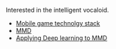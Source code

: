 Interested in the intelligent vocaloid.

* [Mobile game technolgy stack](https://github.com/goopymoon/goopymoon.github.io/blob/master/mobile_game_technology_stack.md)
* [MMD](https://github.com/goopymoon/goopymoon.github.io/blob/master/MMD.md)
* [Applying Deep learning to MMD](https://github.com/goopymoon/goopymoon.github.io/blob/master/DeepLearning)
